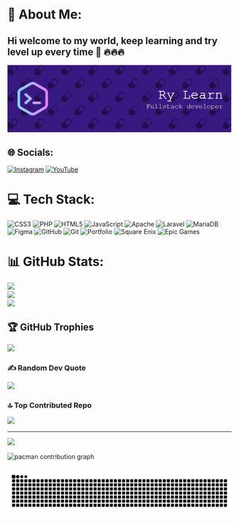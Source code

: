 # 💫 About Me:
## Hi welcome to my world, keep learning and try level up every time 👋 🔥🔥🔥

![Header](./github-header-image.png)

## 🌐 Socials:
[![Instagram](https://img.shields.io/badge/Instagram-%23E4405F.svg?logo=Instagram&logoColor=white)](https://instagram.com/ryrlearn) [![YouTube](https://img.shields.io/badge/YouTube-%23FF0000.svg?logo=YouTube&logoColor=white)](https://youtube.com/@ryrlearn) 

# 💻 Tech Stack:
![CSS3](https://img.shields.io/badge/css3-%231572B6.svg?style=for-the-badge&logo=css3&logoColor=white) ![PHP](https://img.shields.io/badge/php-%23777BB4.svg?style=for-the-badge&logo=php&logoColor=white) ![HTML5](https://img.shields.io/badge/html5-%23E34F26.svg?style=for-the-badge&logo=html5&logoColor=white) ![JavaScript](https://img.shields.io/badge/javascript-%23323330.svg?style=for-the-badge&logo=javascript&logoColor=%23F7DF1E) ![Apache](https://img.shields.io/badge/apache-%23D42029.svg?style=for-the-badge&logo=apache&logoColor=white) ![Laravel](https://img.shields.io/badge/laravel-%23FF2D20.svg?style=for-the-badge&logo=laravel&logoColor=white) ![MariaDB](https://img.shields.io/badge/MariaDB-003545?style=for-the-badge&logo=mariadb&logoColor=white) ![Figma](https://img.shields.io/badge/figma-%23F24E1E.svg?style=for-the-badge&logo=figma&logoColor=white) ![GitHub](https://img.shields.io/badge/github-%23121011.svg?style=for-the-badge&logo=github&logoColor=white) ![Git](https://img.shields.io/badge/git-%23F05033.svg?style=for-the-badge&logo=git&logoColor=white) ![Portfolio](https://img.shields.io/badge/Portfolio-%23000000.svg?style=for-the-badge&logo=firefox&logoColor=#FF7139) ![Square Enix](https://img.shields.io/badge/SquareEnix-%23ED1C24.svg?style=for-the-badge&logo=SquareEnix&logoColor=white) ![Epic Games](https://img.shields.io/badge/epicgames-%23313131.svg?style=for-the-badge&logo=epicgames&logoColor=white)
# 📊 GitHub Stats:
![](https://github-readme-stats.vercel.app/api?username=AndriMaulanaRamadhan&theme=tokyonight&hide_border=false&include_all_commits=true&count_private=true)<br/>
![](https://nirzak-streak-stats.vercel.app/?user=AndriMaulanaRamadhan&theme=tokyonight&hide_border=false)<br/>
![](https://github-readme-stats.vercel.app/api/top-langs/?username=AndriMaulanaRamadhan&theme=tokyonight&hide_border=false&include_all_commits=true&count_private=true&layout=compact)

## 🏆 GitHub Trophies
![](https://github-profile-trophy.vercel.app/?username=AndriMaulanaRamadhan&theme=tokyonight&no-frame=false&no-bg=false&margin-w=4)

### ✍️ Random Dev Quote
![](https://quotes-github-readme.vercel.app/api?type=horizontal&theme=tokyonight)

### 🔝 Top Contributed Repo
![](https://github-contributor-stats.vercel.app/api?username=AndriMaulanaRamadhan&limit=5&theme=dark&combine_all_yearly_contributions=true)

---
[![](https://visitcount.itsvg.in/api?id=AndriMaulanaRamadhan&icon=10&color=13)](https://visitcount.itsvg.in)

<!-- Proudly created with GPRM ( https://gprm.itsvg.in ) -->
<picture>
  <source media="(prefers-color-scheme: dark)" srcset="https://raw.githubusercontent.com/AndriMaulanaRamadhan/AndriMaulanaRamadhan/output/pacman-contribution-graph-dark.svg">
  <source media="(prefers-color-scheme: light)" srcset="https://raw.githubusercontent.com/AndriMaulanaRamadhan/AndriMaulanaRamadhan/output/pacman-contribution-graph.svg">
  <img alt="pacman contribution graph" src="https://raw.githubusercontent.com/AndriMaulanaRamadhan/AndriMaulanaRamadhan/output/pacman-contribution-graph.svg">
</picture>

###

<img src="https://raw.githubusercontent.com/AndriMaulanaRamadhan/AndriMaulanaRamadhan/output/snake.svg" alt="Snake animation" />

###